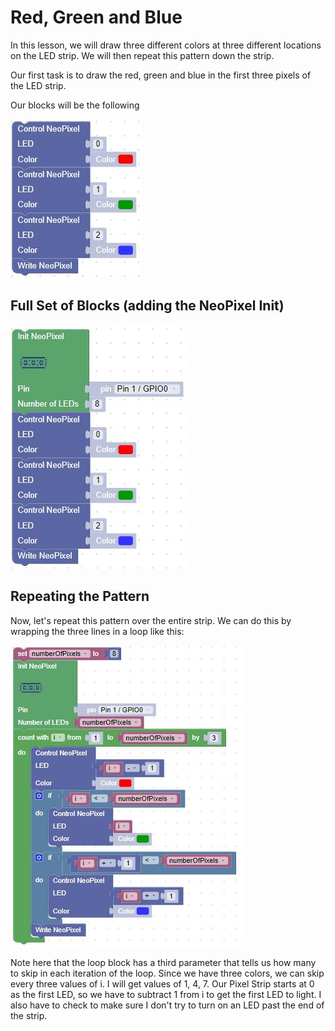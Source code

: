 # Red, Green and Blue

In this lesson, we will draw three different colors at three different locations on the LED strip.  We will then repeat this pattern down the strip.

Our first task is to draw the red, green and blue in the first three pixels of the LED strip.

Our blocks will be the following

![Red Green Blue](../img/redGreenBlueBlock.jpg)

## Full Set of Blocks (adding the NeoPixel Init)

![Red Green Blue with Init](../img/redGreenBlueMainBlock.jpg)

## Repeating the Pattern

Now, let's repeat this pattern over the entire strip.  We can do this by wrapping the three lines in a  loop like this:

![Red Green Blue Loop](../img/redGreenBlueLoopBlock.jpg)

Note here that the loop block has a third parameter that tells us how many to skip in each iteration of the loop.  Since we have three colors, we can skip every three values of i.  I will get values of 1, 4, 7.  Our Pixel Strip starts at 0 as the first LED, so we have to subtract 1 from i to get the first LED to light.  I also have to check to make sure I don't try to turn on an LED past the end of the strip.
